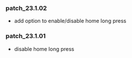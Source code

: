### patch_23.1.02
- add option to enable/disable home long press 
### patch_23.1.01
- disable home long press 
